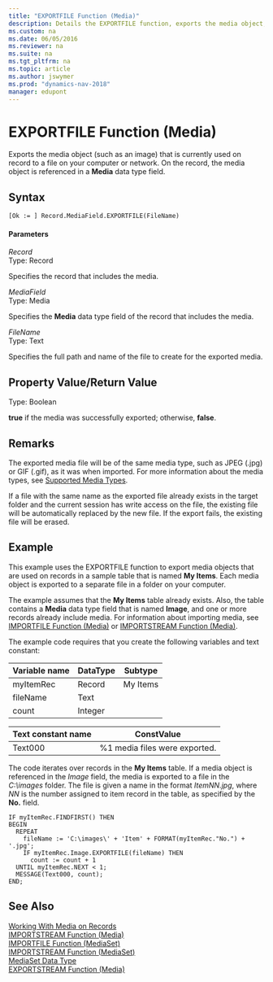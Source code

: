 ```yaml
---
title: "EXPORTFILE Function (Media)"
description: Details the EXPORTFILE function, exports the media object, such as an image, that is currently used to record to a file on your computer or network. 
ms.custom: na
ms.date: 06/05/2016
ms.reviewer: na
ms.suite: na
ms.tgt_pltfrm: na
ms.topic: article
ms.author: jswymer
ms.prod: "dynamics-nav-2018"
manager: edupont
---
```

# EXPORTFILE Function (Media)
Exports the media object \(such as an image\) that is currently used on record to a file on your computer or network. On the record, the media object is referenced in a **Media** data type field.  

## Syntax  

```  
[Ok := ] Record.MediaField.EXPORTFILE(FileName)   
```  

#### Parameters  
 *Record*  
 Type: Record  

 Specifies the record that includes the media.  

 *MediaField*  
 Type: Media  

 Specifies the **Media** data type field of the record that includes the media.  

 *FileName*  
 Type: Text  

 Specifies the full path and name of the file to create for the exported media.  

## Property Value/Return Value  
 Type: Boolean  

 **true** if the media was successfully exported; otherwise, **false**.  

## Remarks  
 The exported media file will be of the same media type, such as JPEG \(.jpg\) or GIF \(.gif\), as it was when imported.  For more information about the media types, see [Supported Media Types](Working-With-Media-on-Records.md#SupportedMediaTypes).  

 If a file with the same name as the exported file already exists in the target folder and the current session has write access on the file, the existing file will be automatically replaced by the new file. If the export fails, the existing file will be erased.  

## Example  
 This example uses the EXPORTFILE function to export media objects that are used on records in a sample table that is named **My Items**. Each media object is exported to a separate file in a  folder on your computer.  

 The example assumes that the **My Items** table already exists. Also, the table contains a **Media** data type field that is named **Image**, and one or more records already include media. For information about importing media, see [IMPORTFILE Function \(Media\)](IMPORTFILE-Function--Media-.md) or [IMPORTSTREAM Function \(Media\)](IMPORTSTREAM-Function--Media-.md).  

The example code requires that you create the following variables and text constant:  

|  Variable name  |  DataType  |  Subtype  |  
|-----------------|------------|-----------|  
|myItemRec|Record|My Items|  
|fileName|Text| |  
|count|Integer|  |  

|  Text constant name  |  ConstValue  |
|----------------------|--------------|
|Text000|%1 media files were exported.|

The code iterates over records in the **My Items** table. If a media object is referenced in the *Image* field, the media is exported to a file in the *C:\images* folder. The file is given a name in the format *ItemNN.jpg*, where *NN* is the number assigned to item record in the table, as specified by the **No.** field.
```  
IF myItemRec.FINDFIRST() THEN  
BEGIN  
  REPEAT  
    fileName := 'C:\images\' + 'Item' + FORMAT(myItemRec."No.") + '.jpg';  
    IF myItemRec.Image.EXPORTFILE(fileName) THEN
      count := count + 1
  UNTIL myItemRec.NEXT < 1;
  MESSAGE(Text000, count);  
END;
```  

## See Also  
 [Working With Media on Records](Working-With-Media-on-Records.md)  
 [IMPORTSTREAM Function \(Media\)](IMPORTSTREAM-Function--Media-.md)   
 [IMPORTFILE Function \(MediaSet\)](IMPORTFILE-Function--MediaSet-.md)   
 [IMPORTSTREAM Function \(MediaSet\)](IMPORTSTREAM-Function--MediaSet-.md)   
 [MediaSet Data Type](MediaSet-Data-Type.md)   
 [EXPORTSTREAM Function \(Media\)](EXPORTSTREAM-Function--Media-.md)
